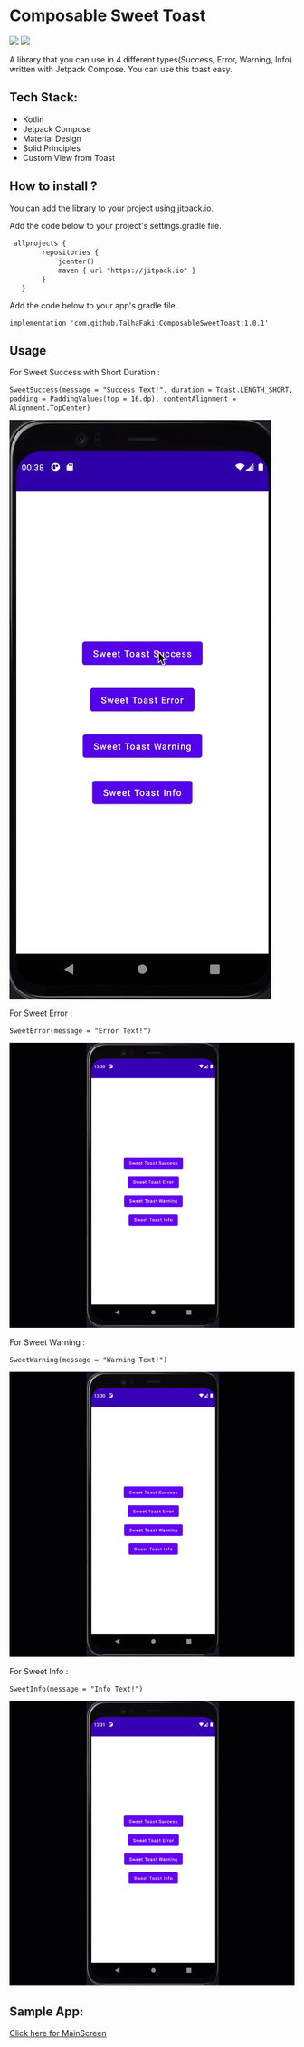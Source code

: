 

# Composable Sweet Toast 
[![](https://jitpack.io/v/TalhaFaki/ComposableSweetToast.svg)](https://jitpack.io/#TalhaFaki/ComposableSweetToast)
[![](https://img.shields.io/badge/Android%20Arsenal-ComposableSweetToast-green.svg?style=flat)](https://android-arsenal.com/details/1/8260)

A library that you can use in 4 different types(Success, Error, Warning, Info) written with Jetpack Compose. You can use this toast easy.

## Tech Stack:
* Kotlin 
* Jetpack Compose
* Material Design
* Solid Principles
* Custom View from Toast

## How to install ? 
You can add the library to your project using jitpack.io.

Add the code below to your project's settings.gradle file.

```
 allprojects {
        repositories {
            jcenter()
            maven { url "https://jitpack.io" }
        }
   }
```


Add the code below to your app's gradle file.
```
implementation 'com.github.TalhaFaki:ComposableSweetToast:1.0.1'
```
## Usage

For Sweet Success with Short Duration : 
```
SweetSuccess(message = "Success Text!", duration = Toast.LENGTH_SHORT, padding = PaddingValues(top = 16.dp), contentAlignment = Alignment.TopCenter)
```
![](https://github.com/TalhaFaki/ComposableSweetToast/blob/master/success.gif)

For Sweet Error :
```
SweetError(message = "Error Text!")
```
![](https://github.com/TalhaFaki/ComposableSweetToast/blob/master/error.gif)

For Sweet Warning : 
```
SweetWarning(message = "Warning Text!")
```
![](https://github.com/TalhaFaki/ComposableSweetToast/blob/master/warning.gif)

For Sweet Info : 
```
SweetInfo(message = "Info Text!")
```
![](https://github.com/TalhaFaki/ComposableSweetToast/blob/master/info.gif)

## Sample App: 
[Click here for MainScreen](https://github.com/TalhaFaki/ComposableSweetToast/blob/master/app/src/main/java/com/android/composablesweettoast/MainScreen.kt)
